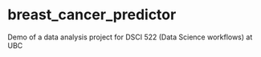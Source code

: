# breast_cancer_predictor
Demo of a data analysis project for DSCI 522 (Data Science workflows) at UBC
